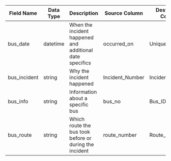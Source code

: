 | Field Name  |  Data Type  | Description |Source Column|Destination Column|
|-------------|-------------|-------------|-------------|-------------|
|bus_date|datetime|When the incident happened and additional date specifics|occurred_on|Unique_ID
|bus_incident|string|Why the incident happened|Incident_Number|Incident_Number
|bus_info|string|Information about a specific bus|bus_no|Bus_ID|
|bus_route|string|Which route the bus took before or during the incident|route_number|Route_ID
